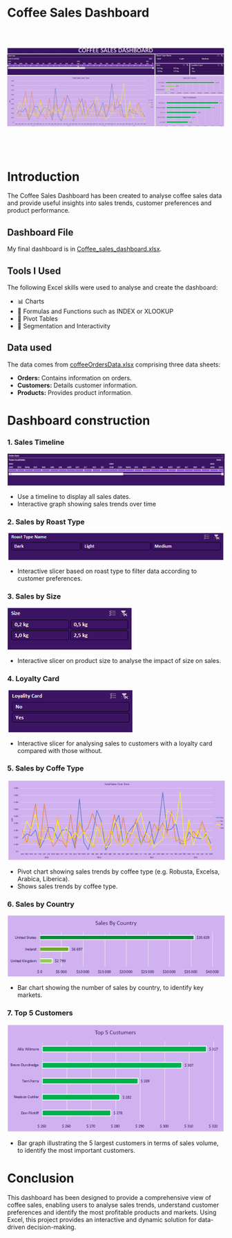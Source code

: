 
# **Coffee Sales Dashboard**

![Coffee_sales_dashboard.png](Coffee_sales_dashboard.gif)

# Introduction

The Coffee Sales Dashboard has been created to analyse coffee sales data and provide useful insights into sales trends, customer preferences and product performance.

## Dashboard File
My final dashboard is in [Coffee_sales_dashboard.xlsx](Coffee_sales_dashboard.xlsx).

## Tools I Used

The following Excel skills were used to analyse and create the dashboard:
- 📊 Charts
- 🧮 Formulas and Functions such as INDEX or XLOOKUP
- 🔢 Pivot Tables
- 🎯 Segmentation and Interactivity

## Data used

The data comes from [coffeeOrdersData.xlsx](coffeeOrdersData.xlsx) comprising three data sheets:
- **Orders:** Contains information on orders.
- **Customers:** Details customer information.
- **Products:** Provides product information.

# Dashboard construction

### 1. Sales Timeline

![sales_timeline](images/sales_timeline.png)

- Use a timeline to display all sales dates.
- Interactive graph showing sales trends over time


### 2. Sales by Roast Type

![sales_by_roast_type](images/sales_by_roast_type.png)

- Interactive slicer based on roast type to filter data according to customer preferences.

### 3. Sales by Size

![sales_by_size](images/sales_by_size.png)

- Interactive slicer on product size to analyse the impact of size on sales.

### 4. Loyalty Card

![loyalty_card](images/loyalty_card.png)

- Interactive slicer for analysing sales to customers with a loyalty card compared with those without.

### 5. Sales by Coffe Type

![sales_by_coffee_type](images/sales_by_coffee_type.png)

- Pivot chart showing sales trends by coffee type (e.g. Robusta, Excelsa, Arabica, Liberica).
- Shows sales trends by coffee type.

### 6. Sales by Country

![sales_by_country](images/sales_by_country.png)

- Bar chart showing the number of sales by country, to identify key markets.

### 7. Top 5 Customers

![top_5_custumers](images/top_5_custumers.png)

- Bar graph illustrating the 5 largest customers in terms of sales volume, to identify the most important customers.


# Conclusion

This dashboard has been designed to provide a comprehensive view of coffee sales, enabling users to analyse sales trends, understand customer preferences and identify the most profitable products and markets. Using Excel, this project provides an interactive and dynamic solution for data-driven decision-making.
